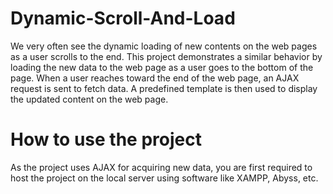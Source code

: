 # Dynamic-Scroll-And-Load
We very often see the dynamic loading of new contents on the web pages as a user scrolls to the end. This project demonstrates a similar behavior by loading the new data to the web page as a user goes to the bottom of the page. When a user reaches toward the end of the web page, an AJAX request is sent to fetch data. A predefined template is then used to display the updated content on the web page.

# How to use the project
As the project uses AJAX for acquiring new data, you are first required to host the project on the local server using software like XAMPP, Abyss, etc. 
